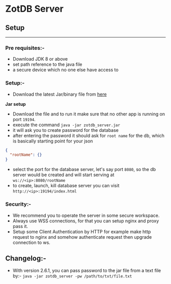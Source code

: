 # ZotDB Server

## Setup
***
### Pre requisites:- 
* Download JDK 8 or above 
* set path reference to the java file
* a secure device which no one else have access to

### Setup:-

* Download the latest Jar/binary file from [here](https://github.com/ssddcodes/ssddrtdb/tags)

**Jar setup**
* Download the file and to run it make sure that no other app is running on port `19194`.
* execute the command `java -jar zotdb_server.jar`
* it will ask you to create password for the database
* after entering the password it should ask for `root name` for the db, which is basically starting point for your json
```json
{
  "rootName": {}
}
```
* select the port for the database server, let's say port `8080`, so the db server would be created and will start serving at
`ws://<ip>:8080/rootName`
* to create, launch, kill database server you can visit `http://<ip>:19194/index.html`

### Security:-

* We recommend you to operate the server in some secure workspace.
* Always use WSS connections, for that you can setup nginx and proxy pass it.
* Setup some Client Authentication by HTTP for example make http request to nginx and somehow authenticate request then upgrade connection to ws.

## Changelog:- 
* With version 2.6.1, you can pass password to the jar file from a text file by:- 
`java -jar zotdb_server -pw /path/to/txt/file.txt`